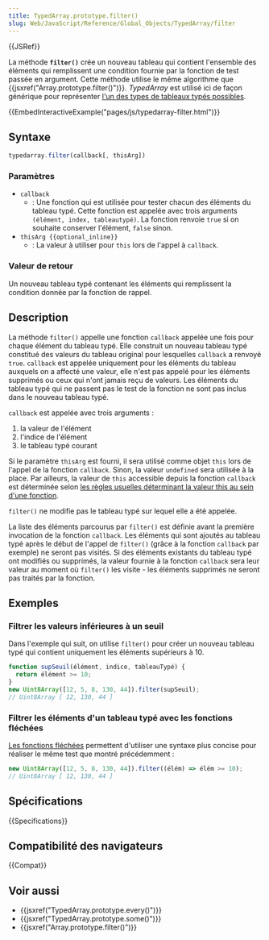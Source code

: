 ```yaml
---
title: TypedArray.prototype.filter()
slug: Web/JavaScript/Reference/Global_Objects/TypedArray/filter
---
```


{{JSRef}}

La méthode **`filter()`** crée un nouveau tableau qui contient l'ensemble des éléments qui remplissent une condition fournie par la fonction de test passée en argument. Cette méthode utilise le même algorithme que {{jsxref("Array.prototype.filter()")}}_._ _TypedArray_ est utilisé ici de façon générique pour représenter [l'un des types de tableaux typés possibles](/fr/docs/Web/JavaScript/Reference/Objets_globaux/TypedArray#Les_objets_TypedArray).

{{EmbedInteractiveExample("pages/js/typedarray-filter.html")}}

## Syntaxe

```js
typedarray.filter(callback[, thisArg])
```

### Paramètres

- `callback`
  - : Une fonction qui est utilisée pour tester chacun des éléments du tableau typé. Cette fonction est appelée avec trois arguments `(élément, index, tableautypé)`. La fonction renvoie `true` si on souhaite conserver l'élément, `false` sinon.
- `thisArg {{optional_inline}}`
  - : La valeur à utiliser pour `this` lors de l'appel à `callback`.

### Valeur de retour

Un nouveau tableau typé contenant les éléments qui remplissent la condition donnée par la fonction de rappel.

## Description

La méthode `filter()` appelle une fonction `callback` appelée une fois pour chaque élément du tableau typé. Elle construit un nouveau tableau typé constitué des valeurs du tableau original pour lesquelles `callback` a renvoyé `true`. `callback` est appelée uniquement pour les éléments du tableau auxquels on a affecté une valeur, elle n'est pas appelé pour les éléments supprimés ou ceux qui n'ont jamais reçu de valeurs. Les éléments du tableau typé qui ne passent pas le test de la fonction ne sont pas inclus dans le nouveau tableau typé.

`callback` est appelée avec trois arguments :

1. la valeur de l'élément
2. l'indice de l'élément
3. le tableau typé courant

Si le paramètre `thisArg` est fourni, il sera utilisé comme objet `this` lors de l'appel de la fonction `callback`. Sinon, la valeur `undefined` sera utilisée à la place. Par ailleurs, la valeur de `this` accessible depuis la fonction `callback` est déterminée selon [les règles usuelles déterminant la valeur this au sein d'une fonction](/fr/docs/Web/JavaScript/Reference/Opérateurs/L_opérateur_this).

`filter()` ne modifie pas le tableau typé sur lequel elle a été appelée.

La liste des éléments parcourus par `filter()` est définie avant la première invocation de la fonction `callback`. Les éléments qui sont ajoutés au tableau typé après le début de l'appel de `filter()` (grâce à la fonction `callback` par exemple) ne seront pas visités. Si des éléments existants du tableau typé ont modifiés ou supprimés, la valeur fournie à la fonction `callback` sera leur valeur au moment où `filter()` les visite - les éléments supprimés ne seront pas traités par la fonction.

## Exemples

### Filtrer les valeurs inférieures à un seuil

Dans l'exemple qui suit, on utilise `filter()` pour créer un nouveau tableau typé qui contient uniquement les éléments supérieurs à 10.

```js
function supSeuil(élément, indice, tableauTypé) {
  return élément >= 10;
}
new Uint8Array([12, 5, 8, 130, 44]).filter(supSeuil);
// Uint8Array [ 12, 130, 44 ]
```

### Filtrer les éléments d'un tableau typé avec les fonctions fléchées

[Les fonctions fléchées](/fr/docs/Web/JavaScript/Reference/Fonctions/Fonctions_fléchées) permettent d'utiliser une syntaxe plus concise pour réaliser le même test que montré précédemment :

```js
new Uint8Array([12, 5, 8, 130, 44]).filter((élém) => élém >= 10);
// Uint8Array [ 12, 130, 44 ]
```

## Spécifications

{{Specifications}}

## Compatibilité des navigateurs

{{Compat}}

## Voir aussi

- {{jsxref("TypedArray.prototype.every()")}}
- {{jsxref("TypedArray.prototype.some()")}}
- {{jsxref("Array.prototype.filter()")}}
